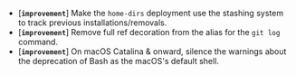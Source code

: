 * [**`improvement`**] Make the `home-dirs` deployment use the stashing system to track previous installations/removals.
* [**`improvement`**] Remove full ref decoration from the alias for the `git log` command.
* [**`improvement`**] On macOS Catalina & onward, silence the warnings about the deprecation of Bash as the macOS's default shell.